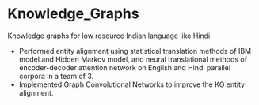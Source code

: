 # Knowledge_Graphs
Knowledge graphs for low resource Indian language like Hindi
- Performed entity alignment using statistical translation methods of IBM model and Hidden Markov model, and neural translational methods of encoder-decoder attention network on English and Hindi parallel corpora in a team of 3.
- Implemented Graph Convolutional Networks to improve the KG entity alignment.
